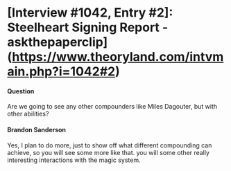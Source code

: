 # [Interview #1042, Entry #2]: Steelheart Signing Report - askthepaperclip](https://www.theoryland.com/intvmain.php?i=1042#2)

#### Question

Are we going to see any other compounders like Miles Dagouter, but with other abilities?

#### Brandon Sanderson

Yes, I plan to do more, just to show off what different compounding can achieve, so you will see some more like that. you will some other really interesting interactions with the magic system.

